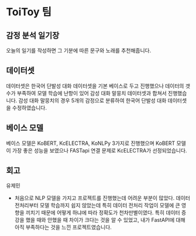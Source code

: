 # ToiToy 팀

## 감정 분석 일기장
오늘의 일기를 작성하면 그 기분에 따른 문구와 노래를 추천해줍니다.


## 데이터셋
데이터셋은 한국어 단발성 대화 데이터셋을 기본 베이스로 두고 진행했으나 데이터의 갯수가 부족하여 모델 학습에 난항이 있어
감성 대화 말뭉치 데이터셋과 합쳐서 진행했습니다. 감성 대화 말뭉치의 경우 5개의 감정으로 분류하여 한국어 단발성 대화 데이터셋을
수정하였습니다.


## 베이스 모델
베이스 모델은 KoBERT, KcELECTRA, KoNLPy 3가지로 진행했으며 KoBERT 모델이 가장 좋은 성능을 보였으나 FASTapi 연결 문제로 KcELECTRA가 선정되었습니다.

## 회고
유제민

- 처음으로 NLP 모델을 가지고 프로젝트를 진행했는데 어려운 부분이 많았다. 데이터 전처리부터 모델 학습까지 쉽지 않았는데 특히 데이터 전처리 작업이 모델에 큰 영향을 끼치기 때문에 어떻게 하냐에 따라 정확도가 천차만별이였다. 특히 데이터 증강을 했을 때와 안했을 때 차이가 크다는 것을 알 수 있었고, 내가 FastAPI에 대해 아직 부족하다는 것을 느낀 프로젝트였습니다.
